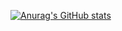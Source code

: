 [![Anurag's GitHub stats](https://github-readme-stats.vercel.app/api?username=feadonai123)](https://github.com/anuraghazra/github-readme-stats)
